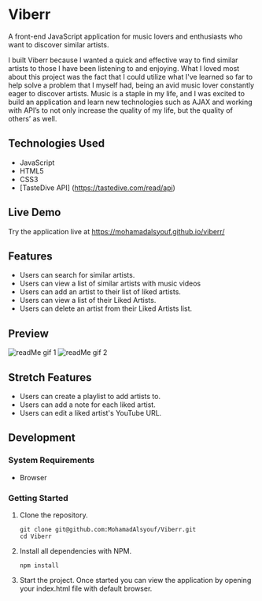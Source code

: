 # Viberr

A front-end JavaScript application for music lovers and enthusiasts who want to discover similar artists.

I built Viberr because I wanted a quick and effective way to find similar artists to those I have been listening to and enjoying. What I loved most about this project was the fact that I could utilize what I've learned so far to help solve a problem that I myself had, being an avid music lover constantly eager to discover artists. Music is a staple in my life, and I was excited to build an application and learn new technologies such as AJAX and working with API’s to not only increase the quality of my life, but the quality of others’ as well.

## Technologies Used

- JavaScript
- HTML5
- CSS3
- [TasteDive API] (https://tastedive.com/read/api)

## Live Demo

Try the application live at https://mohamadalsyouf.github.io/viberr/

## Features

- Users can search for similar artists.
- Users can view a list of similar artists with music videos
- Users can add an artist to their list of liked artists.
- Users can view a list of their Liked Artists.
- Users can delete an artist from their Liked Artists list.

## Preview
![readMe gif 1](https://user-images.githubusercontent.com/93749120/157151154-5acdb0c7-a95b-4fb6-8a96-0c955487fe59.gif)
![readMe gif 2](https://user-images.githubusercontent.com/93749120/157176334-30b7744d-cc7d-4ba6-9cae-fcf608aab7d0.gif)


## Stretch Features

- Users can create a playlist to add artists to.
- Users can add a note for each liked artist.
- Users can edit a liked artist's YouTube URL.

## Development

### System Requirements
- Browser

### Getting Started

1. Clone the repository.

    ```shell
    git clone git@github.com:MohamadAlsyouf/Viberr.git
    cd Viberr
    ```

1. Install all dependencies with NPM.

    ```shell
    npm install
    ```
    
1. Start the project. Once started you can view the application by opening your index.html file with default browser.
